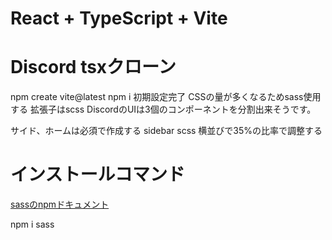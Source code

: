 # React + TypeScript + Vite

# Discord tsxクローン
npm create vite@latest
npm i
初期設定完了
CSSの量が多くなるためsass使用する
拡張子はscss
DiscordのUIは3個のコンポーネントを分割出来そうです。

サイド、ホームは必須で作成する
sidebar scss 横並びで35%の比率で調整する 

# インストールコマンド

[sassのnpmドキュメント](https://www.npmjs.com/package/sass)

npm i sass
